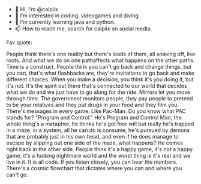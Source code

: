- 👋 Hi, I’m @caipiix
- 👀 I’m interested in coding, videogames and diving.
- 🌱 I’m currently learning java and python.
- 📫 How to reach me, search for caipiix on social media.

Fav quote:

People think there's one reality but there's loads of them,
all snaking off, like roots. 
And what we do on one pathaffects what happens on the other paths. 
Time is a construct. 
People think you can't go back and change things, but you can, that's what flashbacks are, 
they're invitations to go back and make different choices. When you make a decision,
you think it's you doing it, but it's not. 
It's the spirit out there that's connected to our world that decides what we do and we just have to go along for the ride.
Mirrors let you move through time.
The government monitors people, 
they pay people to pretend to be your relatives and they put drugs in your food and they film you. 
There's messages in every game.
Like Pac-Man.
Do you know what PAC stands for? "Program and Control." 
He's Program and Control Man, the whole thing's a metaphor, he thinks he's got free will
but really he's trapped in a maze, in a system, all he can do is consume, he's pursued by demons
that are probably just in his own head, and even if he does manage to escape
by slipping out one side of the maze, what happens?
He comes right back in the other side.
People think it's a happy game, it's not a happy game,
it's a fucking nightmare world and the worst thing is
it's real and we live in it.
It is all code. 
If you listen closely, you can hear the numbers.
There's a cosmic flowchart that dictates where you can and where you can't go.

<!---
caipiix/caipiix is a ✨ special ✨ repository because its `README.md` (this file) appears on your GitHub profile.
You can click the Preview link to take a look at your changes.
--->
